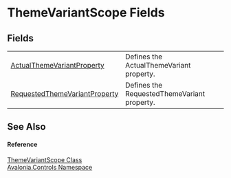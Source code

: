 # ThemeVariantScope Fields




## Fields
<table>
<tr>
<td><a href="F_Avalonia_Controls_ThemeVariantScope_ActualThemeVariantProperty">ActualThemeVariantProperty</a></td>
<td>Defines the ActualThemeVariant property.</td>
</tr>
<tr>
<td><a href="F_Avalonia_Controls_ThemeVariantScope_RequestedThemeVariantProperty">RequestedThemeVariantProperty</a></td>
<td>Defines the RequestedThemeVariant property.</td>
</tr>
</table>

## See Also


#### Reference
<a href="T_Avalonia_Controls_ThemeVariantScope">ThemeVariantScope Class</a>  
<a href="N_Avalonia_Controls">Avalonia.Controls Namespace</a>  

